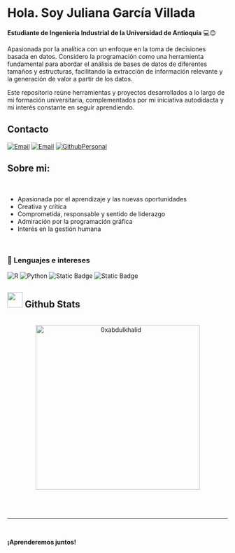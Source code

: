 
# Hola. Soy Juliana García Villada 

**Estudiante de Ingeniería Industrial de la Universidad de Antioquia** 💻😊

Apasionada por la analítica con un enfoque en la toma de decisiones basada en datos. Considero la programación como una herramienta fundamental para abordar el análisis de bases de datos de diferentes tamaños y estructuras, facilitando la extracción de información relevante y la generación de valor a partir de los datos.

Este repositorio reúne herramientas y proyectos desarrollados a lo largo de mi formación universitaria, complementados por mi iniciativa autodidacta y mi interés constante en seguir aprendiendo.

## Contacto

[![Email](https://img.shields.io/badge/Mail-D14836?style=for-the-badge&logo=gmail&logoColor=white)](mailto:juliana.garciav@udea.edu.co)
[![Email](https://img.shields.io/badge/Mail-D14836?style=for-the-badge&logo=gmail&logoColor=white)](mailto:julianagv4913@gmail.com)
[![GithubPersonal](https://img.shields.io/badge/Repo-100000?style=for-the-badge&logo=github&logoColor=white)](https://github.com/JulianaGV2/JulianaGV2) 

## **Sobre mi:**

<br>

- Apasionada por el aprendizaje y las nuevas oportunidades  
- Creativa y critíca 
- Comprometida, responsable y sentido de liderazgo
- Admiración por la programación gráfica
- Interés en la gestión humana
  
<br>

### 🚀 Lenguajes e intereses 

![R](https://img.shields.io/badge/R-276DC3?style=for-the-badge&logo=r&logoColor=white)
![Python](https://img.shields.io/badge/Python-FFD43B?style=for-the-badge&logo=python&logoColor=306998)
![Static Badge](https://img.shields.io/badge/Microsoft%20-%20orange)
![Static Badge](https://img.shields.io/badge/Excel-green?style=flat)

## <img src="https://media.giphy.com/media/iY8CRBdQXODJSCERIr/giphy.gif" width="35"><b> Github Stats </b>
<br>

<div align="center">

<a href="https://github.com/0xabdulkhalid/">
  <img src="https://github-readme-stats.vercel.app/api/top-langs?username=0xabdulkhalid&show_icons=true&locale=en&layout=compact&line_height=20&title_color=7A7ADB&icon_color=2234AE&text_color=D3D3D3&bg_color=0,000000,130F40" width="375"  alt="0xabdulkhalid"/>

</a>
</div>

<br>
<br>
<br>

-----

<br>

**¡Aprenderemos juntos!**
